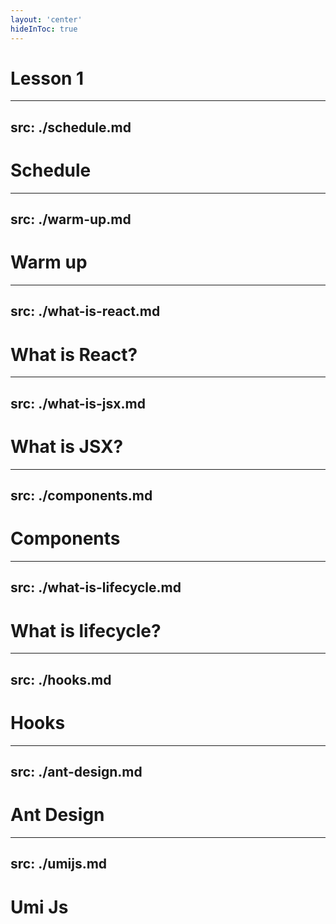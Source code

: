 ```yaml
---
layout: 'center'
hideInToc: true
---
```


# Lesson 1

<Toc />

---
src: ./schedule.md
---

# Schedule

---
src: ./warm-up.md
---

# Warm up

---
src: ./what-is-react.md
---

# What is React?

---
src: ./what-is-jsx.md
---

# What is JSX?

---
src: ./components.md
---

# Components

---
src: ./what-is-lifecycle.md
---

# What is lifecycle?


---
src: ./hooks.md
---

# Hooks

---
src: ./ant-design.md
---

# Ant Design

---
src: ./umijs.md
---

# Umi Js